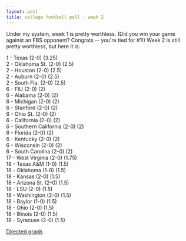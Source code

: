 ```yaml
---
layout: post
title: college football poll - week 2
---
```


Under my system, week 1 is pretty worthless. (Did you win your game against an FBS opponent? Congrats -- you're tied for \#1!) Week 2 is still pretty worthless, but here it is:

<p/>
1 - Texas (2-0) (3.25) <br/>
2 - Oklahoma St. (2-0) (2.5) <br/>
2 - Houston (2-0) (2.5) <br/>
2 - Auburn (2-0) (2.5) <br/>
2 - South Fla. (2-0) (2.5) <br/>
6 - FIU (2-0) (2) <br/>
6 - Alabama (2-0) (2) <br/>
6 - Michigan (2-0) (2) <br/>
6 - Stanford (2-0) (2) <br/>
6 - Ohio St. (2-0) (2) <br/>
6 - California (2-0) (2) <br/>
6 - Southern California (2-0) (2) <br/>
6 - Florida (2-0) (2) <br/>
6 - Kentucky (2-0) (2) <br/>
6 - Wisconsin (2-0) (2) <br/>
6 - South Carolina (2-0) (2) <br/>
17 - West Virginia (2-0) (1.75) <br/>
18 - Texas A&M (1-0) (1.5) <br/>
18 - Oklahoma (1-0) (1.5) <br/>
18 - Kansas (2-0) (1.5) <br/>
18 - Arizona St. (2-0) (1.5) <br/>
18 - LSU (2-0) (1.5) <br/>
18 - Washington (2-0) (1.5) <br/>
18 - Baylor (1-0) (1.5) <br/>
18 - Ohio (2-0) (1.5) <br/>
18 - Illinois (2-0) (1.5) <br/>
18 - Syracuse (2-0) (1.5) <br/>

<p/>
<a href="http://i.imgur.com/kc0n0.jpg">Directed graph</a>.
